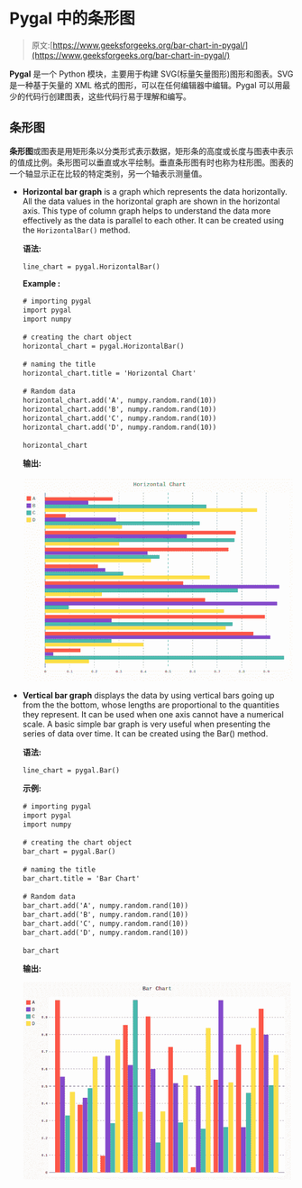 # Pygal 中的条形图

> 原文:[https://www.geeksforgeeks.org/bar-chart-in-pygal/](https://www.geeksforgeeks.org/bar-chart-in-pygal/)

**Pygal** 是一个 Python 模块，主要用于构建 SVG(标量矢量图形)图形和图表。SVG 是一种基于矢量的 XML 格式的图形，可以在任何编辑器中编辑。Pygal 可以用最少的代码行创建图表，这些代码行易于理解和编写。

## 条形图

**条形图**或图表是用矩形条以分类形式表示数据，矩形条的高度或长度与图表中表示的值成比例。条形图可以垂直或水平绘制。垂直条形图有时也称为柱形图。图表的一个轴显示正在比较的特定类别，另一个轴表示测量值。

*   **Horizontal bar graph** is a graph which represents the data horizontally. All the data values in the horizontal graph are shown in the horizontal axis. This type of column graph helps to understand the data more effectively as the data is parallel to each other. It can be created using the `HorizontalBar()` method.

    **语法:**

    ```
    line_chart = pygal.HorizontalBar()
    ```

    **Example :**

    ```
    # importing pygal
    import pygal
    import numpy

    # creating the chart object
    horizontal_chart = pygal.HorizontalBar()

    # naming the title
    horizontal_chart.title = 'Horizontal Chart'        

    # Random data
    horizontal_chart.add('A', numpy.random.rand(10))
    horizontal_chart.add('B', numpy.random.rand(10))
    horizontal_chart.add('C', numpy.random.rand(10))
    horizontal_chart.add('D', numpy.random.rand(10))

    horizontal_chart
    ```

    **输出:**

    ![](img/d501000c948811c58822d00f66bac8e1.png)

*   **Vertical bar graph** displays the data by using vertical bars going up from the the bottom, whose lengths are proportional to the quantities they represent. It can be used when one axis cannot have a numerical scale. A basic simple bar graph is very useful when presenting the series of data over time. It can be created using the Bar() method.

    **语法:**

    ```
    line_chart = pygal.Bar()
    ```

    **示例:**

    ```
    # importing pygal
    import pygal
    import numpy

    # creating the chart object
    bar_chart = pygal.Bar()

    # naming the title
    bar_chart.title = 'Bar Chart'        

    # Random data
    bar_chart.add('A', numpy.random.rand(10))
    bar_chart.add('B', numpy.random.rand(10))
    bar_chart.add('C', numpy.random.rand(10))
    bar_chart.add('D', numpy.random.rand(10))

    bar_chart
    ```

    **输出:**

    ![](img/28c4348f45eb980929954013ad3c8f5d.png)